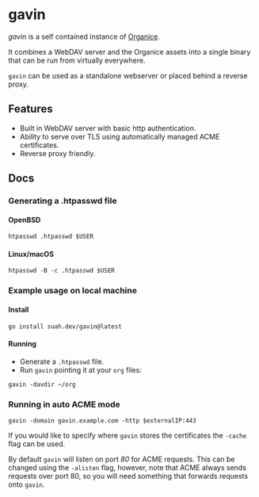 # gavin

*gavin* is a self contained instance of [Organice](https://github.com/200ok-ch/organice).

It combines a WebDAV server and the Organice assets into a single binary that
can be run from virtually everywhere.

`gavin` can be used as a standalone webserver or placed behind a reverse proxy.

## Features

- Built in WebDAV server with basic http authentication.
- Ability to serve over TLS using automatically managed ACME certificates.
- Reverse proxy friendly.

## Docs

### Generating a .htpasswd file

#### OpenBSD

```
htpasswd .htpasswd $USER
```

#### Linux/macOS

```
htpasswd -B -c .htpasswd $USER
```

### Example usage on local machine

#### Install
```
go install suah.dev/gavin@latest
```

#### Running

- Generate a `.htpasswd` file.
- Run `gavin` pointing it at your `org` files:
```
gavin -davdir ~/org
```

### Running in auto ACME mode

```
gavin -domain gavin.example.com -http $externalIP:443
```

If you would like to specify where `gavin` stores the certificates the `-cache`
flag can be used.

By default `gavin` will listen on port *80* for ACME requests. This can be
changed using the `-alisten` flag, however, note that ACME always sends
requests over port 80, so you will need something that forwards requests onto
`gavin`.

